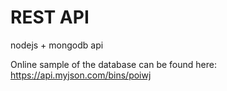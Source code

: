 # REST API
 nodejs + mongodb api

Online sample of the database can be found here:
https://api.myjson.com/bins/poiwj
